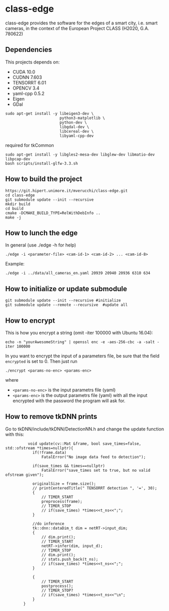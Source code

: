 # class-edge

class-edge provides the software for the edges of a smart city, i.e. smart cameras, in the context of the European Project CLASS (H2020, G.A. 780622)

## Dependencies

This projects depends on: 

  * CUDA 10.0
  * CUDNN 7.603
  * TENSORRT 6.01
  * OPENCV 3.4
  * yaml-cpp 0.5.2 
  * Eigen
  * GDal

```
sudo apt-get install -y libeigen3-dev \
                        python3-matplotlib \
                        python-dev \
                        libgdal-dev \
                        libcereal-dev \
                        libyaml-cpp-dev
```

required for tkCommon
```
sudo apt-get install -y libgles2-mesa-dev libglew-dev libmatio-dev libpcap-dev
bash scripts/install-glfw-3.3.sh
```

## How to build the project

```
https://git.hipert.unimore.it/mverucchi/class-edge.git
cd class-edge
git submodule update --init --recursive 
mkdir build
cd build
cmake -DCMAKE_BUILD_TYPE=RelWithDebInfo ..
make -j
```

## How to lunch the edge

In general (use ./edge -h for help)
```
./edge -i <parameter-file> <cam-id-1> <cam-id-2> ... <cam-id-8> 
```
Example:
```
./edge -i ../data/all_cameras_en.yaml 20939 20940 20936 6310 634
```

## How to initialize or update submodule
```
git submodule update --init --recursive #initialize
git submodule update --remote --recursive  #update all
```

## How to encrypt 

This is how you encrypt a string (omit -iter 100000 with Ubuntu 16.04):
```
echo -n "yourAwesomeString" | openssl enc -e -aes-256-cbc -a -salt -iter 100000
```
In you want to encrypt the input of a parameters file, be sure that the field ```encrypted``` is set to 0.
Then just run 
```
./encrypt <params-no-enc> <params-enc>
```
where
  * ```<params-no-enc>``` is the input parametrs file (yaml)
  * ```<params-enc>``` is the output parametrs file (yaml) with all the input encrypted with the password the program will ask for.


## How to remove tkDNN prints
Go to tkDNN/include/tkDNN/DetectionNN.h and change the update function with this: 
```
          void update(cv::Mat &frame, bool save_times=false, std::ofstream *times=nullptr){
            if(!frame.data)
                FatalError("No image data feed to detection");

            if(save_times && times==nullptr)
                FatalError("save_times set to true, but no valid ofstream given");

            originalSize = frame.size();
            // printCenteredTitle(" TENSORRT detection ", '=', 30); 
            {
                // TIMER_START
                preprocess(frame);
                // TIMER_STOP
                // if(save_times) *times<<t_ns<<";";
            }

            //do inference
            tk::dnn::dataDim_t dim = netRT->input_dim;
            {
                // dim.print();
                // TIMER_START
                netRT->infer(dim, input_d);
                // TIMER_STOP
                // dim.print();
                // stats.push_back(t_ns);
                // if(save_times) *times<<t_ns<<";";
            }

            {
                // TIMER_START
                postprocess();
                // TIMER_STOP?
                // if(save_times) *times<<t_ns<<"\n";
            }
        }  
```